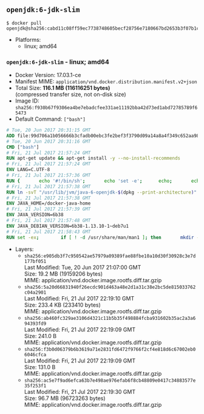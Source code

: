 ## `openjdk:6-jdk-slim`

```console
$ docker pull openjdk@sha256:cabd11c08ff59ec7738748605becf28756e7180667bd2653b3f07b1c4173372f
```

-	Platforms:
	-	linux; amd64

### `openjdk:6-jdk-slim` - linux; amd64

-	Docker Version: 17.03.1-ce
-	Manifest MIME: `application/vnd.docker.distribution.manifest.v2+json`
-	Total Size: **116.1 MB (116116251 bytes)**  
	(compressed transfer size, not on-disk size)
-	Image ID: `sha256:f930b67f9306ea4be7ebadcfee331ae11192bba42d73ed1abd72785789f65473`
-	Default Command: `["bash"]`

```dockerfile
# Tue, 20 Jun 2017 20:31:15 GMT
ADD file:99d706a1b056666b3cfadb00ebc3fe2bef3f3790d09a14a8a4f349c652aa98b1 in / 
# Tue, 20 Jun 2017 20:31:16 GMT
CMD ["bash"]
# Fri, 21 Jul 2017 21:57:24 GMT
RUN apt-get update && apt-get install -y --no-install-recommends 		bzip2 		unzip 		xz-utils 	&& rm -rf /var/lib/apt/lists/*
# Fri, 21 Jul 2017 21:57:24 GMT
ENV LANG=C.UTF-8
# Fri, 21 Jul 2017 21:57:36 GMT
RUN { 		echo '#!/bin/sh'; 		echo 'set -e'; 		echo; 		echo 'dirname "$(dirname "$(readlink -f "$(which javac || which java)")")"'; 	} > /usr/local/bin/docker-java-home 	&& chmod +x /usr/local/bin/docker-java-home
# Fri, 21 Jul 2017 21:57:38 GMT
RUN ln -svT "/usr/lib/jvm/java-6-openjdk-$(dpkg --print-architecture)" /docker-java-home
# Fri, 21 Jul 2017 21:57:38 GMT
ENV JAVA_HOME=/docker-java-home
# Fri, 21 Jul 2017 21:57:39 GMT
ENV JAVA_VERSION=6b38
# Fri, 21 Jul 2017 21:57:48 GMT
ENV JAVA_DEBIAN_VERSION=6b38-1.13.10-1~deb7u1
# Fri, 21 Jul 2017 21:58:43 GMT
RUN set -ex; 		if [ ! -d /usr/share/man/man1 ]; then 		mkdir -p /usr/share/man/man1; 	fi; 		apt-get update; 	apt-get install -y 		openjdk-6-jdk="$JAVA_DEBIAN_VERSION" 	; 	rm -rf /var/lib/apt/lists/*; 		[ "$(readlink -f "$JAVA_HOME")" = "$(docker-java-home)" ]; 		update-alternatives --get-selections | awk -v home="$(readlink -f "$JAVA_HOME")" 'index($3, home) == 1 { $2 = "manual"; print | "update-alternatives --set-selections" }'; 	update-alternatives --query java | grep -q 'Status: manual'
```

-	Layers:
	-	`sha256:e905db3f7c950542ae57979a09389fae88fbe10a10d30f30928c3e7d177bf051`  
		Last Modified: Tue, 20 Jun 2017 21:07:00 GMT  
		Size: 19.2 MB (19159206 bytes)  
		MIME: application/vnd.docker.image.rootfs.diff.tar.gzip
	-	`sha256:5a20d66831940f26ecdc901d463a48e2d1a31c38e2bc5de815033762c04a2901`  
		Last Modified: Fri, 21 Jul 2017 22:19:10 GMT  
		Size: 233.4 KB (233410 bytes)  
		MIME: application/vnd.docker.image.rootfs.diff.tar.gzip
	-	`sha256:ab460fc329ae3106d4321c11b5b35f498884fcba931602b35ac2a3a694393fd9`  
		Last Modified: Fri, 21 Jul 2017 22:19:09 GMT  
		Size: 241.0 B  
		MIME: application/vnd.docker.image.rootfs.diff.tar.gzip
	-	`sha256:f3b0d06379b6b3619a71e2831fd6472f9766f2cf4e818d6c67002eb06046cfca`  
		Last Modified: Fri, 21 Jul 2017 22:19:09 GMT  
		Size: 131.0 B  
		MIME: application/vnd.docker.image.rootfs.diff.tar.gzip
	-	`sha256:ac5e7f9ad6efca63b7e498ae976efab6f8cb48809e0417c34883577e35f253f1`  
		Last Modified: Fri, 21 Jul 2017 22:19:30 GMT  
		Size: 96.7 MB (96723263 bytes)  
		MIME: application/vnd.docker.image.rootfs.diff.tar.gzip
